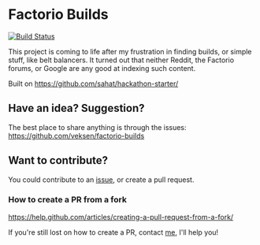 # Factorio Builds

[![Build Status](https://travis-ci.org/veksen/factorio-builds.svg?branch=master)](https://travis-ci.org/veksen/factorio-builds)

This project is coming to life after my frustration in finding builds, or simple stuff, like belt balancers.
It turned out that neither Reddit, the Factorio forums, or Google are any good at indexing such content.

Built on https://github.com/sahat/hackathon-starter/

## Have an idea? Suggestion?

The best place to share anything is through the issues: https://github.com/veksen/factorio-builds

## Want to contribute?

You could contribute to an [issue](https://github.com/veksen/factorio-builds), or create a pull request.

### How to create a PR from a fork
https://help.github.com/articles/creating-a-pull-request-from-a-fork/

If you're still lost on how to create a PR, contact [me](https://github.com/veksen), I'll help you!
